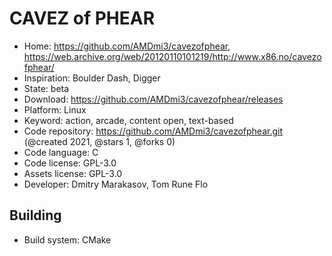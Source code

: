 # CAVEZ of PHEAR

- Home: https://github.com/AMDmi3/cavezofphear, https://web.archive.org/web/20120110101219/http://www.x86.no/cavezofphear/
- Inspiration: Boulder Dash, Digger
- State: beta
- Download: https://github.com/AMDmi3/cavezofphear/releases
- Platform: Linux
- Keyword: action, arcade, content open, text-based
- Code repository: https://github.com/AMDmi3/cavezofphear.git (@created 2021, @stars 1, @forks 0)
- Code language: C
- Code license: GPL-3.0
- Assets license: GPL-3.0
- Developer: Dmitry Marakasov, Tom Rune Flo

## Building

- Build system: CMake
